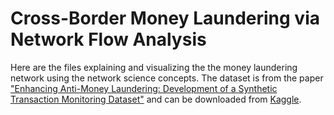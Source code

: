 # Cross-Border Money Laundering via Network Flow Analysis

Here are the files explaining and visualizing the the money laundering network using the network science concepts. The dataset is from the paper ["Enhancing Anti-Money Laundering: Development of a Synthetic Transaction Monitoring Dataset"](https://ieeexplore.ieee.org/document/10356193) and can be downloaded from [Kaggle](https://www.kaggle.com/datasets/berkanoztas/synthetic-transaction-monitoring-dataset-aml).
